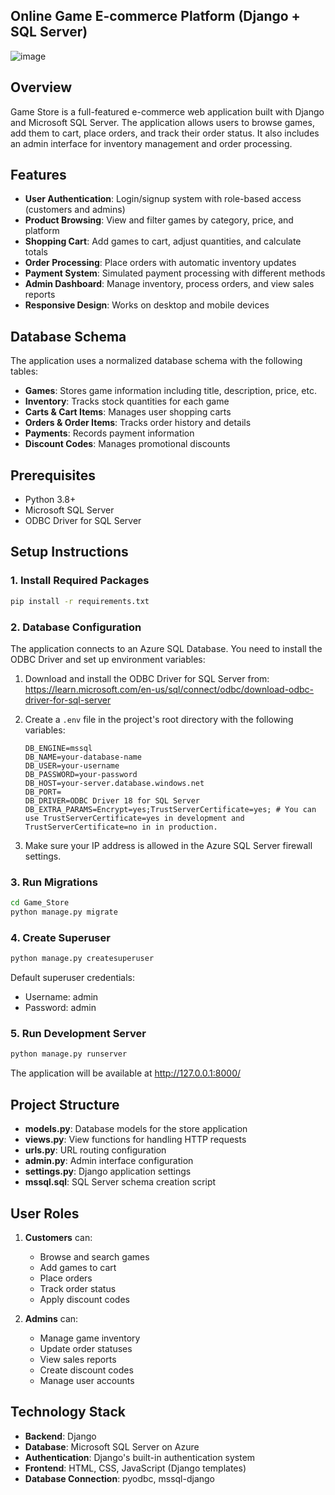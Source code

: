 ## Online Game E-commerce Platform (Django + SQL Server)

![image](https://github.com/user-attachments/assets/579f4dec-f161-4ba3-a6db-03f318bda80d)

## Overview

Game Store is a full-featured e-commerce web application built with Django and Microsoft SQL Server. The application allows users to browse games, add them to cart, place orders, and track their order status. It also includes an admin interface for inventory management and order processing.

## Features

- **User Authentication**: Login/signup system with role-based access (customers and admins)
- **Product Browsing**: View and filter games by category, price, and platform
- **Shopping Cart**: Add games to cart, adjust quantities, and calculate totals
- **Order Processing**: Place orders with automatic inventory updates
- **Payment System**: Simulated payment processing with different methods
- **Admin Dashboard**: Manage inventory, process orders, and view sales reports
- **Responsive Design**: Works on desktop and mobile devices

## Database Schema

The application uses a normalized database schema with the following tables:

- **Games**: Stores game information including title, description, price, etc.
- **Inventory**: Tracks stock quantities for each game
- **Carts & Cart Items**: Manages user shopping carts
- **Orders & Order Items**: Tracks order history and details
- **Payments**: Records payment information
- **Discount Codes**: Manages promotional discounts

## Prerequisites

- Python 3.8+
- Microsoft SQL Server
- ODBC Driver for SQL Server

## Setup Instructions

### 1. Install Required Packages

```bash
pip install -r requirements.txt
```

### 2. Database Configuration

The application connects to an Azure SQL Database. You need to install the ODBC Driver and set up environment variables:

1. Download and install the ODBC Driver for SQL Server from:
   https://learn.microsoft.com/en-us/sql/connect/odbc/download-odbc-driver-for-sql-server

2. Create a `.env` file in the project's root directory with the following variables:
   ```
   DB_ENGINE=mssql
   DB_NAME=your-database-name
   DB_USER=your-username
   DB_PASSWORD=your-password
   DB_HOST=your-server.database.windows.net
   DB_PORT=
   DB_DRIVER=ODBC Driver 18 for SQL Server
   DB_EXTRA_PARAMS=Encrypt=yes;TrustServerCertificate=yes; # You can use TrustServerCertificate=yes in development and TrustServerCertificate=no in in production.
   ```

3. Make sure your IP address is allowed in the Azure SQL Server firewall settings.

### 3. Run Migrations

```bash
cd Game_Store
python manage.py migrate
```

### 4. Create Superuser

```bash
python manage.py createsuperuser
```
Default superuser credentials:
- Username: admin
- Password: admin

### 5. Run Development Server

```bash
python manage.py runserver
```

The application will be available at http://127.0.0.1:8000/

## Project Structure

- **models.py**: Database models for the store application
- **views.py**: View functions for handling HTTP requests
- **urls.py**: URL routing configuration
- **admin.py**: Admin interface configuration
- **settings.py**: Django application settings
- **mssql.sql**: SQL Server schema creation script

## User Roles

1. **Customers** can:
   - Browse and search games
   - Add games to cart
   - Place orders
   - Track order status
   - Apply discount codes

2. **Admins** can:
   - Manage game inventory
   - Update order statuses
   - View sales reports
   - Create discount codes
   - Manage user accounts

## Technology Stack

- **Backend**: Django
- **Database**: Microsoft SQL Server on Azure
- **Authentication**: Django's built-in authentication system
- **Frontend**: HTML, CSS, JavaScript (Django templates)
- **Database Connection**: pyodbc, mssql-django
